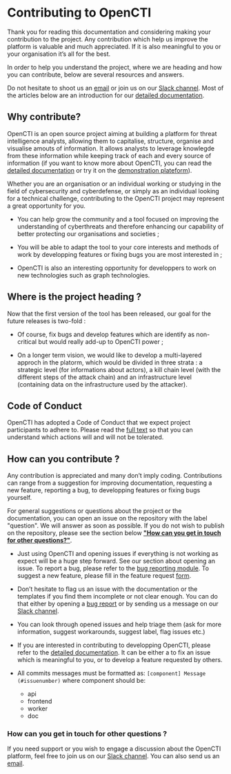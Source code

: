 # Contributing to OpenCTI

Thank you for reading this documentation and considering making your contribution to the project. Any contribution which help us improve the platform is valuable and much appreciated. If it is also meaningful to you or your organisation it’s all for the best.

In order to help you understand the project, where we are heading and how you can contribute, below are several resources and answers.

Do not hesitate to shoot us an [email](mailto:contact@opencti.io) or join us on our [Slack channel](https://luatix.slack.com/). Most of the articles below are an introduction for our [detailed documentation](https://opencti-platform.github.io/docs/introduction).


## Why contribute?

OpenCTI is an open source project aiming at building a platform for threat intelligence analysts, allowing them to capitalise, structure, organise and visualise amouts of information. It allows analysts to leverage knowlegde from these information while keeping track of each and every source of information (if you want to know more about OpenCTI, you can read the [detailed documentation](https://opencti-platform.github.io/docs/introduction) or try it on the [demonstration plateform](https://demo.opencti.io/)). 

Whether you are an organisation or an individual working or studying in the field of cybersecurity and cyberdefense, or simply as an individual looking for a technical challenge, contributing to the OpenCTI project may represent a great opportunity for you.

* You can help grow the community and a tool focused on improving the understanding of cyberthreats and therefore enhancing our capability of better protecting our organisations and societies ;

* You will be able to adapt the tool to your core interests and methods of work by developping features or fixing bugs you are most interested in ;

* OpenCTI is also an interesting opportunity for developpers to work on new technologies such as graph technologies.


## Where is the project heading ?

Now that the first version of the tool has been released, our goal for the future releases is two-fold :

* Of course, fix bugs and develop features which are identify as non-critical but would really add-up to OpenCTI power ;

* On a longer term vision, we would like to develop a multi-layered approch in the platorm, which would be divided in three strata : a strategic level (for informations about actors), a kill chain level (with the different steps of the attack chain) and an infrastructure level (containing data on the infrastructure used by the attacker).


## Code of Conduct 

OpenCTI has adopted a Code of Conduct that we expect project participants to adhere to. Please read the [full text](https://github.com/LuatixHQ/opencti/blob/master/CODE_OF_CONDUCT.md) so that you can understand which actions will and will not be tolerated.


## How can you contribute ?

Any contribution is appreciated and many don’t imply coding. Contributions can range from a suggestion for improving documentation, requesting a new feature, reporting a bug, to developping features or fixing bugs yourself. 

For general suggestions or questions about the project or the documentation, you can open an issue on the repository with the label "question". We will answer as soon as possible. If you do not wish to publish on the repository, please see the section below [**"How can you get in touch for other questions?"**](#howcanyougetintouchforotherquestions).

* Just using OpenCTI and opening issues if everything is not working as expect will be a huge step forward. See our section about opening an issue. To report a bug, please refer to the [bug reporting module](https://github.com/OpenCTI-Platform/opencti/issues/new?assignees=&labels=&template=bug_report.md&title=). To suggest a new feature, please fill in the feature request [form](https://github.com/OpenCTI-Platform/opencti/issues/new?assignees=&labels=&template=feature_request.md&title=).

* Don’t hesitate to flag us an issue with the documentation or the templates if you find them incomplete or not clear enough. You can do that either by opening a [bug report](https://github.com/OpenCTI-Platform/opencti/issues/new?assignees=&labels=&template=bug_report.md&title=) or by sending us a message on our [Slack channel](https://slack.luatix.org/).

* You can look through opened issues and help triage them (ask for more information, suggest workarounds, suggest label, flag issues etc.)

* If you are interested in contributing to developping OpenCTI, please refer to the [detailed documentation](https://opencti-platform.github.io/docs/introduction). It can be either a to fix an issue which is meaningful to you, or to develop a feature requested by others.

* All commits messages must be formatted as: `[component] Message (#issuenumber)` where component should be:
  * api
  * frontend
  * worker
  * doc

### How can you get in touch for other questions ?

If you need support or you wish to engage a discussion about the OpenCTI platform, feel free to join us on our [Slack channel](https://luatix.slack.com/). You can also send us an [email](mailto:contact@opencti.io).
